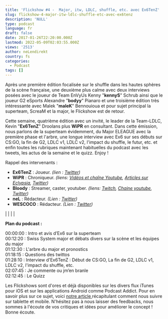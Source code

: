 ```yaml
---
title: 'Flickshow #4 -  Major, itw, LDLC, shuffle, etc. avec Ex6TenZ'
slug: flickshow-4-major-itw-ldlc-shuffle-etc-avec-ex6tenz
description: 'NULL'
type: podcast
language: fr
draft: false
date: 2017-01-26T22:20:00.000Z
lastmod: 2022-05-09T02:03:55.000Z
views: '2513'
author: neLendirekt
country: fs
categories:
  - Podcast
tags: []
---
```

Après une première édition focalisée sur le shuffle dans les hautes sphères de la scène française, une deuxième plus calme avec deux interviews posées avec le joueur de Team EnVyUs Kenny "**kennyS**" Schrub ainsi que le joueur G2 eSports Alexandre "**bodyy**" Pianaro et une troisième édition très intéressante avec Malek "**maleK**" Bennouioua et pour sujet principal la superteam, ScreaM et la major, le Flickshow est de retour. 

Cette semaine, quatrième édition avec un invité, le leader de la Team-LDLC, Kevin "**Ex6TenZ**" Droolans plus **WiPR** en consultant. Dans cette émission, nous parlons de la superteam évidemment, du Major ELEAGUE avec la première phase et l'arbre, une longue interview avec Ex6 sur ses débuts sur CS:GO, la fin de G2, LDLC v1, LDLC v2, l'impact du shuffle, le futur, etc. et enfin toutes les rubriques maintenant habituelles du podcast avec les tweets, les actus de la semaine et le quizz. Enjoy !

Rappel des intervenants :

* **Ex6TenZ** : Joueur. _(lien : [Twitter](https://twitter.com/LDLC%5FEx6TenZ))_
* **WiPR** : Chroniqueur. _(liens: [Vidéos et chaîne Youtube](https://www.youtube.com/WiPRcsgo), [Articles sur Eclypsia](http://www.eclypsia.com/fr/cs-go), [Twitter](https://twitter.com/WiPRenaud))_
* **Bloody** : Streamer, caster, youtuber. _(liens: [Twitch](https://www.twitch.tv/bloody0110), [Chaine youtube](https://www.youtube.com/channel/UCC0NyiY%5FPHwuLtmH5hloHUw), [Twitter](https://twitter.com/bloodySuSu))_
* **neL** : Rédacteur. _(Lien : [Twitter](https://twitter.com/neLendirekt))_
* **WESCOCO** : Rédacteur. _(Lien : [Twitter](https://twitter.com/WESCOCO%5F))_

|  |
|  |

**Plan du podcast :**

00:00:00 : Intro et avis d’Ex6 sur la superteam  
00:12:20 : Swiss System major et débats divers sur la scène et les équipes du major  
01:12:30 : L'arbre du major et pronostics  
01:18:15 : Questions des twittos  
01:28:10 : Interview d'Ex6TenZ : Début de CS:GO, La fin de G2, LDLC v1, LDLC v2, l'impact du shuffle, etc.  
02:07:45 : Je commente ou jm’en branle  
02:12:45 : Le Quizz

Les Flickshows sont d'ores et déjà disponibles sur les divers flux iTunes pour iOS et sur les applications Android comme Podcast Addict. Pour en savoir plus sur ce sujet, voici [notre article ](https:///flash/comment-ecouter-le-flickshow-sur-telephone-et-tablette/209)récapitulant comment nous suivre sur tablette et mobile. N'hésitez pas à nous laisser des feedbacks, nous sommes à l'écoute de vos critiques et idées pour améliorer le concept ! Bonne écoute.

